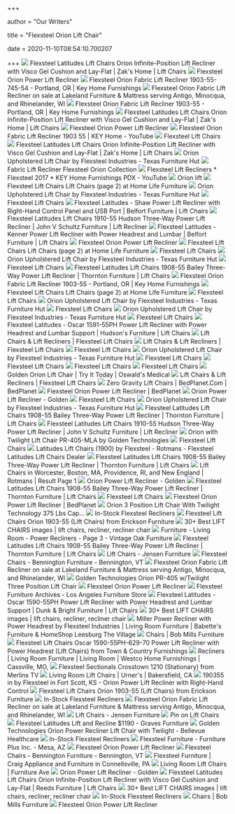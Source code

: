 +++
        
author = "Our Writers"
        
title = "Flexsteel Orion Lift Chair"
        
date = 2020-11-10T08:54:10.700207
        
+++
[ ![](https://imageresizer.furnituredealer.net/img/remote/images.furnituredealer.net/img/products%2Fflexsteel%2Fcolor%2Flatitudes%20lift%20chairs_1903-55-745-72-b6.jpg?width=878&height=600&scale=both&trim.threshold=80)](https://imageresizer.furnituredealer.net/img/remote/images.furnituredealer.net/img/products%2Fflexsteel%2Fcolor%2Flatitudes%20lift%20chairs_1903-55-745-72-b6.jpg?width=878&height=600&scale=both&trim.threshold=80) Flexsteel Latitudes Lift Chairs Orion Infinite-Position Lift Recliner with  Visco Gel Cushion and Lay-Flat | Zak's Home | Lift Chairs
[ ![](http://cdn.shopify.com/s/files/1/1835/3687/products/1903-55_745-72_LM1255_1024x1024.jpg?v=1586373055)](http://cdn.shopify.com/s/files/1/1835/3687/products/1903-55_745-72_LM1255_1024x1024.jpg?v=1586373055) Flexsteel Orion Power Lift Recliner
[ ![](https://images2.imgix.net/p4dbimg/p20304/images/1903-55_745-54_lm1881_1.jpg?fit=fill&trim=color&trimcolor=FFFFFF&trimtol=5&bg=FFFFFF&w=768&h=576&fm=pjpg&auto=format)](https://images2.imgix.net/p4dbimg/p20304/images/1903-55_745-54_lm1881_1.jpg?fit=fill&trim=color&trimcolor=FFFFFF&trimtol=5&bg=FFFFFF&w=768&h=576&fm=pjpg&auto=format) Flexsteel Orion Fabric Lift Recliner 1903-55-745-54 - Portland, OR | Key  Home Furnishings
[ ![](https://cdn10.bigcommerce.com/s-i5j00vlinl/products/8681/images/16244/Flexsteel%2525201903%2525281%252529__99085.1510948809.500.750.jpg?c=2)](https://cdn10.bigcommerce.com/s-i5j00vlinl/products/8681/images/16244/Flexsteel%2525201903%2525281%252529__99085.1510948809.500.750.jpg?c=2) Flexsteel Orion Fabric Lift Recliner on sale at Lakeland Furniture &  Mattress serving Antigo, Minocqua, and Rhinelander, WI
[ ![](https://images2.imgix.net/p4dbimg/p20304/images/flexsteel-power-lift-recl-orion-1903-55_6.jpg?trim=color&trimcolor=FFFFFF&trimtol=5&w=1024&h=768&fm=pjpg&auto=format)](https://images2.imgix.net/p4dbimg/p20304/images/flexsteel-power-lift-recl-orion-1903-55_6.jpg?trim=color&trimcolor=FFFFFF&trimtol=5&w=1024&h=768&fm=pjpg&auto=format) Flexsteel Orion Fabric Lift Recliner 1903-55 - Portland, OR | Key Home  Furnishings
[ ![](https://imageresizer.furnituredealer.net/img/remote/images.furnituredealer.net/img/products%2Fflexsteel%2Fcolor%2Flatitudes%20lift%20chairs_1903-55-745-72-b14.jpg?width=878&height=600&scale=both&trim.threshold=80)](https://imageresizer.furnituredealer.net/img/remote/images.furnituredealer.net/img/products%2Fflexsteel%2Fcolor%2Flatitudes%20lift%20chairs_1903-55-745-72-b14.jpg?width=878&height=600&scale=both&trim.threshold=80) Flexsteel Latitudes Lift Chairs Orion Infinite-Position Lift Recliner with  Visco Gel Cushion and Lay-Flat | Zak's Home | Lift Chairs
[ ![](https://cdn.shopify.com/s/files/1/1835/3687/files/flex_steel_orion_display-350_45fc4943-f33c-483b-acaf-b3ac2a5c38e1.jpg?v=1586458773)](https://cdn.shopify.com/s/files/1/1835/3687/files/flex_steel_orion_display-350_45fc4943-f33c-483b-acaf-b3ac2a5c38e1.jpg?v=1586458773) Flexsteel Orion Power Lift Recliner
[ ![](https://i.ytimg.com/vi/HFW60ybUEJA/maxresdefault.jpg)](https://i.ytimg.com/vi/HFW60ybUEJA/maxresdefault.jpg) Flexsteel Orion Fabric Lift Recliner 1903 55 | KEY Home - YouTube
[ ![](https://cdn.shopify.com/s/files/1/1835/3687/products/1590-55PH_629-72_LM6194_500x500.jpg?v=1586382637)](https://cdn.shopify.com/s/files/1/1835/3687/products/1590-55PH_629-72_LM6194_500x500.jpg?v=1586382637) Flexsteel Lift Chairs
[ ![](https://imageresizer.furnituredealer.net/img/remote/images.furnituredealer.net/img/products%2Fflexsteel%2Fcolor%2Flatitudes%20lift%20chairs_1903-55-745-72-b5.jpg?width=878&height=600&scale=both&trim.threshold=80)](https://imageresizer.furnituredealer.net/img/remote/images.furnituredealer.net/img/products%2Fflexsteel%2Fcolor%2Flatitudes%20lift%20chairs_1903-55-745-72-b5.jpg?width=878&height=600&scale=both&trim.threshold=80) Flexsteel Latitudes Lift Chairs Orion Infinite-Position Lift Recliner with  Visco Gel Cushion and Lay-Flat | Zak's Home | Lift Chairs
[ ![](https://www.texasfurniturehut.com/images/thumbs/0000127_100093_5cc84.jpeg)](https://www.texasfurniturehut.com/images/thumbs/0000127_100093_5cc84.jpeg) Orion Upholstered Lift Chair by Flexsteel Industries - Texas Furniture Hut
[ ![](https://images2.imgix.net/p4dbimg/11/images/9865220194.jpg?fit=fill&trim=color&trimcolor=FFFFFF&trimtol=5&bg=FFFFFF&w=768&h=576&fm=pjpg&auto=format)](https://images2.imgix.net/p4dbimg/11/images/9865220194.jpg?fit=fill&trim=color&trimcolor=FFFFFF&trimtol=5&bg=FFFFFF&w=768&h=576&fm=pjpg&auto=format) Fabric Lift Recliner Flexsteel Orion Collection
[ ![](https://i.ytimg.com/vi/65tcSWXsthw/hqdefault.jpg)](https://i.ytimg.com/vi/65tcSWXsthw/hqdefault.jpg) Flexsteel Lift Recliners * Flexsteel 2017 * KEY Home Furnishings PDX -  YouTube
[ ![](https://cdn11.bigcommerce.com/s-41cl3vceee/images/stencil/1280x1280/products/362/1531/1903_55_745_72_LM1868__17009.1502582140.jpg?c=2)](https://cdn11.bigcommerce.com/s-41cl3vceee/images/stencil/1280x1280/products/362/1531/1903_55_745_72_LM1868__17009.1502582140.jpg?c=2) Orion lift
[ ![](https://imgres.tailbase.com/rzdimg/prods/400/395124_1.jpg)](https://imgres.tailbase.com/rzdimg/prods/400/395124_1.jpg) Flexsteel Lift Chairs Lift Chairs (page 2) at Home Life Furniture
[ ![](https://www.texasfurniturehut.com/images/thumbs/0008509_100093_f611c_800.jpeg)](https://www.texasfurniturehut.com/images/thumbs/0008509_100093_f611c_800.jpeg) Orion Upholstered Lift Chair by Flexsteel Industries - Texas Furniture Hut
[ ![](https://cdn.shopify.com/s/files/1/1835/3687/products/1912-55_374-82_LM8146_500x500.jpg?v=1586455931)](https://cdn.shopify.com/s/files/1/1835/3687/products/1912-55_374-82_LM8146_500x500.jpg?v=1586455931) Flexsteel Lift Chairs
[ ![](https://imageresizer.furnituredealer.net/img/remote/images.furnituredealer.net/img/products%2Fflexsteel%2Fcolor%2Flatitudes%20-%20shaw--660344646_1916-55-500-74-b2.jpg?width=878&height=600&scale=both&trim.threshold=80)](https://imageresizer.furnituredealer.net/img/remote/images.furnituredealer.net/img/products%2Fflexsteel%2Fcolor%2Flatitudes%20-%20shaw--660344646_1916-55-500-74-b2.jpg?width=878&height=600&scale=both&trim.threshold=80) Flexsteel Latitudes - Shaw Power Lift Recliner with Right-Hand Control  Panel and USB Port | Belfort Furniture | Lift Chairs
[ ![](https://imageresizer.furnituredealer.net/img/remote/images.furnituredealer.net/img/products%2Fflexsteel%2Fcolor%2Flatitudes%20lift%20chairs_1910-55-b1.jpg?width=1024&height=768&trim.threshold=50&trim.percentpadding=10)](https://imageresizer.furnituredealer.net/img/remote/images.furnituredealer.net/img/products%2Fflexsteel%2Fcolor%2Flatitudes%20lift%20chairs_1910-55-b1.jpg?width=1024&height=768&trim.threshold=50&trim.percentpadding=10) Flexsteel Latitudes Lift Chairs 1910-55 Hudson Three-Way Power Lift Recliner  | John V Schultz Furniture | Lift Recliner
[ ![](https://imageresizer.furnituredealer.net/img/remote/images.furnituredealer.net/img/products%2Fflexsteel%2Fcolor%2Flatitudes%20-%20kenner--660344646_1912-55ph-374-82-b1.jpg?width=878&height=600&scale=both&trim.threshold=80)](https://imageresizer.furnituredealer.net/img/remote/images.furnituredealer.net/img/products%2Fflexsteel%2Fcolor%2Flatitudes%20-%20kenner--660344646_1912-55ph-374-82-b1.jpg?width=878&height=600&scale=both&trim.threshold=80) Flexsteel Latitudes - Kenner Power Lift Recliner with Power Headrest and  Lumbar | Belfort Furniture | Lift Chairs
[ ![](https://cdn.shopify.com/s/files/1/1835/3687/files/flexsteel-quick-facts-550-orion.jpg?v=1586475198)](https://cdn.shopify.com/s/files/1/1835/3687/files/flexsteel-quick-facts-550-orion.jpg?v=1586475198) Flexsteel Orion Power Lift Recliner
[ ![](https://imgres.tailbase.com/rzdimg/prods/400/395192_1.jpg)](https://imgres.tailbase.com/rzdimg/prods/400/395192_1.jpg) Flexsteel Lift Chairs Lift Chairs (page 2) at Home Life Furniture
[ ![](https://cdn.shopify.com/s/files/1/1835/3687/products/1590-55PH_629-70_LM5512_500x500.jpg?v=1586382637)](https://cdn.shopify.com/s/files/1/1835/3687/products/1590-55PH_629-70_LM5512_500x500.jpg?v=1586382637) Flexsteel Lift Chairs
[ ![](https://www.texasfurniturehut.com/images/thumbs/0008505_100093_be75a.jpeg)](https://www.texasfurniturehut.com/images/thumbs/0008505_100093_be75a.jpeg) Orion Upholstered Lift Chair by Flexsteel Industries - Texas Furniture Hut
[ ![](https://cdn.shopify.com/s/files/1/1835/3687/products/1914-55PH_039-01_LM9076_500x500.jpg?v=1586455850)](https://cdn.shopify.com/s/files/1/1835/3687/products/1914-55PH_039-01_LM9076_500x500.jpg?v=1586455850) Flexsteel Lift Chairs
[ ![](https://imageresizer.furnituredealer.net/img/remote/images.furnituredealer.net/img/products%2Fflexsteel%2Fcolor%2Flatitudes%20lift%20chairs_1908-55-b1.jpg?width=878&height=600&scale=both&trim.threshold=80)](https://imageresizer.furnituredealer.net/img/remote/images.furnituredealer.net/img/products%2Fflexsteel%2Fcolor%2Flatitudes%20lift%20chairs_1908-55-b1.jpg?width=878&height=600&scale=both&trim.threshold=80) Flexsteel Latitudes Lift Chairs 1908-55 Bailey Three-Way Power Lift Recliner  | Thornton Furniture | Lift Chairs
[ ![](https://images2.imgix.net/p4dbimg/p20304/images/flexsteel-fabric-lift-rec-orion-1903-55_6.jpg?trim=color&trimcolor=FFFFFF&trimtol=5&w=1024&h=768&fm=pjpg&auto=format)](https://images2.imgix.net/p4dbimg/p20304/images/flexsteel-fabric-lift-rec-orion-1903-55_6.jpg?trim=color&trimcolor=FFFFFF&trimtol=5&w=1024&h=768&fm=pjpg&auto=format) Flexsteel Orion Fabric Lift Recliner 1903-55 - Portland, OR | Key Home  Furnishings
[ ![](https://imgres.tailbase.com/rzdimg/prods/400/395156_1.jpg)](https://imgres.tailbase.com/rzdimg/prods/400/395156_1.jpg) Flexsteel Lift Chairs Lift Chairs (page 2) at Home Life Furniture
[ ![](https://cdn.shopify.com/s/files/1/1835/3687/products/1916-55PH_039-01_LM9083_500x500.jpg?v=1586455744)](https://cdn.shopify.com/s/files/1/1835/3687/products/1916-55PH_039-01_LM9083_500x500.jpg?v=1586455744) Flexsteel Lift Chairs
[ ![](https://www.texasfurniturehut.com/images/thumbs/0008504_100093_63643.jpeg)](https://www.texasfurniturehut.com/images/thumbs/0008504_100093_63643.jpeg) Orion Upholstered Lift Chair by Flexsteel Industries - Texas Furniture Hut
[ ![](https://cdn.shopify.com/s/files/1/1835/3687/products/1591-55PH_375-72_LM6325_500x500.jpg?v=1586382637)](https://cdn.shopify.com/s/files/1/1835/3687/products/1591-55PH_375-72_LM6325_500x500.jpg?v=1586382637) Flexsteel Lift Chairs
[ ![](https://www.texasfurniturehut.com/images/thumbs/0008506_100093_89b9c.jpeg)](https://www.texasfurniturehut.com/images/thumbs/0008506_100093_89b9c.jpeg) Orion Upholstered Lift Chair by Flexsteel Industries - Texas Furniture Hut
[ ![](https://cdn.shopify.com/s/files/1/1835/3687/products/1912-55PH_374-82_LM8158_500x500.jpg?v=1586455916)](https://cdn.shopify.com/s/files/1/1835/3687/products/1912-55PH_374-82_LM8158_500x500.jpg?v=1586455916) Flexsteel Lift Chairs
[ ![](https://imageresizer.furnituredealer.net/img/remote/images.furnituredealer.net/img/products%2Fflexsteel%2Fcolor%2Foscar--660344646_1591-55ph-375-72-b3.jpg?width=878&height=600&scale=both&trim.threshold=80)](https://imageresizer.furnituredealer.net/img/remote/images.furnituredealer.net/img/products%2Fflexsteel%2Fcolor%2Foscar--660344646_1591-55ph-375-72-b3.jpg?width=878&height=600&scale=both&trim.threshold=80) Flexsteel Latitudes - Oscar 1591-55PH Power Lift Recliner with Power  Headrest and Lumbar Support | Hudson's Furniture | Lift Chairs
[ ![](https://d31ikq5huyrp6b.cloudfront.net/styles/large/s3/s3fs-public/salsify_managed_photos/2020/07/01/uav4by8el57jhbdy6kqn.jpg?962wvx0ZcPJI5FFpoO8aMe4SOisGHmVl&itok=nlU7QcdP)](https://d31ikq5huyrp6b.cloudfront.net/styles/large/s3/s3fs-public/salsify_managed_photos/2020/07/01/uav4by8el57jhbdy6kqn.jpg?962wvx0ZcPJI5FFpoO8aMe4SOisGHmVl&itok=nlU7QcdP) Lift Chairs & Lift Recliners | Flexsteel Lift Chairs
[ ![](https://d31ikq5huyrp6b.cloudfront.net/styles/large/s3/s3fs-public/salsify_managed_photos/2019/08/16/skmqdbfofyskg836pnrq.jpg?wNAsSB4AA.V_O8E9ue3ZfP.3uFNTgaLm&itok=YMvR2lRx)](https://d31ikq5huyrp6b.cloudfront.net/styles/large/s3/s3fs-public/salsify_managed_photos/2019/08/16/skmqdbfofyskg836pnrq.jpg?wNAsSB4AA.V_O8E9ue3ZfP.3uFNTgaLm&itok=YMvR2lRx) Lift Chairs & Lift Recliners | Flexsteel Lift Chairs
[ ![](https://cdn.shopify.com/s/files/1/1835/3687/products/1912-55PH_039-01_LM9070_500x500.jpg?v=1586455916)](https://cdn.shopify.com/s/files/1/1835/3687/products/1912-55PH_039-01_LM9070_500x500.jpg?v=1586455916) Flexsteel Lift Chairs
[ ![](https://www.texasfurniturehut.com/images/thumbs/0008507_100093_dc1fe.jpeg)](https://www.texasfurniturehut.com/images/thumbs/0008507_100093_dc1fe.jpeg) Orion Upholstered Lift Chair by Flexsteel Industries - Texas Furniture Hut
[ ![](https://cdn.shopify.com/s/files/1/1835/3687/products/1916-55PH_039-01_LM9086_500x500.jpg?v=1586455731)](https://cdn.shopify.com/s/files/1/1835/3687/products/1916-55PH_039-01_LM9086_500x500.jpg?v=1586455731) Flexsteel Lift Chairs
[ ![](https://cdn.shopify.com/s/files/1/1835/3687/products/1914-55_500-70_LM8163_500x500.jpg?v=1586455850)](https://cdn.shopify.com/s/files/1/1835/3687/products/1914-55_500-70_LM8163_500x500.jpg?v=1586455850) Flexsteel Lift Chairs
[ ![](https://cdn.shopify.com/s/files/1/1835/3687/files/flexsteel-collection-title-opp.jpg?v=1587139131)](https://cdn.shopify.com/s/files/1/1835/3687/files/flexsteel-collection-title-opp.jpg?v=1587139131) Flexsteel Lift Chairs
[ ![](https://cdn.shopify.com/s/files/1/1835/3687/products/1590-55PH_629-70_LM5513_500x500.jpg?v=1586382637)](https://cdn.shopify.com/s/files/1/1835/3687/products/1590-55PH_629-70_LM5513_500x500.jpg?v=1586382637) Flexsteel Lift Chairs
[ ![](https://oswaldspharmacy.com/wp-content/uploads/2020/02/Orion-Twilight-PR405_Lifted-chair-768x768-1.jpg)](https://oswaldspharmacy.com/wp-content/uploads/2020/02/Orion-Twilight-PR405_Lifted-chair-768x768-1.jpg) Golden Orion Lift Chair | Try It Today | Oswald's Medical
[ ![](https://d31ikq5huyrp6b.cloudfront.net/styles/large/s3/s3fs-public/salsify_managed_photos/2020/07/01/o5nsrgl7tqubzi270ffq.jpg?SJADaff8XISPSvAboiq0gKBm0Plx8Kt0&itok=_QZ0CmZL)](https://d31ikq5huyrp6b.cloudfront.net/styles/large/s3/s3fs-public/salsify_managed_photos/2020/07/01/o5nsrgl7tqubzi270ffq.jpg?SJADaff8XISPSvAboiq0gKBm0Plx8Kt0&itok=_QZ0CmZL) Lift Chairs & Lift Recliners | Flexsteel Lift Chairs
[ ![](https://cdn.shopify.com/s/files/1/0083/9938/8757/products/1903-55_745-72_LM1256_500x500.jpg?v=1587657692)](https://cdn.shopify.com/s/files/1/0083/9938/8757/products/1903-55_745-72_LM1256_500x500.jpg?v=1587657692) Zero Gravity Lift Chairs | BedPlanet.Com | BedPlanet
[ ![](https://cdn.shopify.com/s/files/1/0083/9938/8757/products/FLXST-1891-recliner_600x600.jpg?v=1597787302)](https://cdn.shopify.com/s/files/1/0083/9938/8757/products/FLXST-1891-recliner_600x600.jpg?v=1597787302) Flexsteel Orion Power Lift Recliner | BedPlanet
[ ![](https://www.goldentech.com/wp-content/uploads/2020/02/Orion-Twilight-PR405_Rejuvenate-768x768.jpg)](https://www.goldentech.com/wp-content/uploads/2020/02/Orion-Twilight-PR405_Rejuvenate-768x768.jpg) Orion Power Lift Recliner - Golden
[ ![](https://cdn.shopify.com/s/files/1/1835/3687/products/1912-55_374-82_LM8147_500x500.jpg?v=1586455931)](https://cdn.shopify.com/s/files/1/1835/3687/products/1912-55_374-82_LM8147_500x500.jpg?v=1586455931) Flexsteel Lift Chairs
[ ![](https://www.texasfurniturehut.com/images/thumbs/0008508_100093_6f7cb.jpeg)](https://www.texasfurniturehut.com/images/thumbs/0008508_100093_6f7cb.jpeg) Orion Upholstered Lift Chair by Flexsteel Industries - Texas Furniture Hut
[ ![](https://imageresizer.furnituredealer.net/img/remote/images.furnituredealer.net/img/products%2Fflexsteel%2Fcolor%2Flatitudes%20lift%20chairs_1908-55%2002-b5.jpg?width=878&height=600&scale=both&trim.threshold=80)](https://imageresizer.furnituredealer.net/img/remote/images.furnituredealer.net/img/products%2Fflexsteel%2Fcolor%2Flatitudes%20lift%20chairs_1908-55%2002-b5.jpg?width=878&height=600&scale=both&trim.threshold=80) Flexsteel Latitudes Lift Chairs 1908-55 Bailey Three-Way Power Lift Recliner  | Thornton Furniture | Lift Chairs
[ ![](https://images.furnituredealer.net/img/products%2Fflexsteel%2Fcolor%2Flatitudes%20lift%20chairs_1905-55s-861-04-m1.jpg)](https://images.furnituredealer.net/img/products%2Fflexsteel%2Fcolor%2Flatitudes%20lift%20chairs_1905-55s-861-04-m1.jpg) Flexsteel Latitudes Lift Chairs 1910-55 Hudson Three-Way Power Lift Recliner  | John V Schultz Furniture | Lift Recliner
[ ![](https://cdn3.volusion.com/laqym.xqmps/v/vspfiles/photos/PR-405-MLA-2.jpg?v-cache=1578535164)](https://cdn3.volusion.com/laqym.xqmps/v/vspfiles/photos/PR-405-MLA-2.jpg?v-cache=1578535164) Orion with Twilight Lift Chair PR-405-MLA by Golden Technologies
[ ![](https://cdn.shopify.com/s/files/1/1835/3687/collections/MCP-Flexsteel-Lift-Chairs-Collection-Banner_1024x1024.jpg?v=1586803087)](https://cdn.shopify.com/s/files/1/1835/3687/collections/MCP-Flexsteel-Lift-Chairs-Collection-Banner_1024x1024.jpg?v=1586803087) Flexsteel Lift Chairs
[ ![](https://images.furnituredealer.net/img/collections%2Fflexsteel%2Flatitudes%20lift%20chairs_1900-dm1.jpg)](https://images.furnituredealer.net/img/collections%2Fflexsteel%2Flatitudes%20lift%20chairs_1900-dm1.jpg) Latitudes Lift Chairs (1900) by Flexsteel - Rotmans - Flexsteel Latitudes Lift  Chairs Dealer
[ ![](https://imageresizer.furnituredealer.net/img/remote/images.furnituredealer.net/img/products%2Fflexsteel%2Fcolor%2Flatitudes%20lift%20chairs_1908-55-b3.jpg?width=878&height=600&scale=both&trim.threshold=80)](https://imageresizer.furnituredealer.net/img/remote/images.furnituredealer.net/img/products%2Fflexsteel%2Fcolor%2Flatitudes%20lift%20chairs_1908-55-b3.jpg?width=878&height=600&scale=both&trim.threshold=80) Flexsteel Latitudes Lift Chairs 1908-55 Bailey Three-Way Power Lift Recliner  | Thornton Furniture | Lift Chairs
[ ![](https://imageresizer.furnituredealer.net/img/remote/images.furnituredealer.net/img/products%2Fflexsteel%2Fcolor%2Flatitudes%20lift%20chairs_1903-55-745-72-mzpofrrcd50euftnsk1dpzw.jpg?scale=both&width=450&height=450)](https://imageresizer.furnituredealer.net/img/remote/images.furnituredealer.net/img/products%2Fflexsteel%2Fcolor%2Flatitudes%20lift%20chairs_1903-55-745-72-mzpofrrcd50euftnsk1dpzw.jpg?scale=both&width=450&height=450) Lift Chairs in Worcester, Boston, MA, Providence, RI, and New England |  Rotmans | Result Page 1
[ ![](https://www.goldentech.com/wp-content/uploads/2019/11/PR405_BITTERSWEET_V6_web-768x512.jpg)](https://www.goldentech.com/wp-content/uploads/2019/11/PR405_BITTERSWEET_V6_web-768x512.jpg) Orion Power Lift Recliner - Golden
[ ![](https://images.furnituredealer.net/img/products%2Fflexsteel%2Fcolor%2Flatitudes%20lift%20chairs_1908-55%2002-b1.jpg)](https://images.furnituredealer.net/img/products%2Fflexsteel%2Fcolor%2Flatitudes%20lift%20chairs_1908-55%2002-b1.jpg) Flexsteel Latitudes Lift Chairs 1908-55 Bailey Three-Way Power Lift Recliner  | Thornton Furniture | Lift Chairs
[ ![](https://cdn.shopify.com/s/files/1/1835/3687/products/1914-55PH_039-01_LM9077_500x500.jpg?v=1586455850)](https://cdn.shopify.com/s/files/1/1835/3687/products/1914-55PH_039-01_LM9077_500x500.jpg?v=1586455850) Flexsteel Lift Chairs
[ ![](https://cdn.shopify.com/s/files/1/0083/9938/8757/products/FLXT-1891-love-4_600x600.jpg?v=1597784490)](https://cdn.shopify.com/s/files/1/0083/9938/8757/products/FLXT-1891-love-4_600x600.jpg?v=1597784490) Flexsteel Orion Power Lift Recliner | BedPlanet
[ ![](https://ecaremedicalsupplies.com/products/chairs/recliner-lift-chairs/images/140010063-1-min.jpg)](https://ecaremedicalsupplies.com/products/chairs/recliner-lift-chairs/images/140010063-1-min.jpg) Orion 3 Position Lift Chair With Twilight Technology 375 Lbs Cap...
[ ![](https://www.houseofoak.com/InStock/H-25539.jpg)](https://www.houseofoak.com/InStock/H-25539.jpg) In-Stock Flexsteel Recliners
[ ![](https://imgres.tailbase.com/rzdimg/prods/800/181678_1.jpg)](https://imgres.tailbase.com/rzdimg/prods/800/181678_1.jpg) Flexsteel Lift Chairs Orion 1903-55 (Lift Chairs) from Erickson Furniture
[ ![](https://i.pinimg.com/236x/56/13/5a/56135a4364fd1484701bb897040823cd.jpg)](https://i.pinimg.com/236x/56/13/5a/56135a4364fd1484701bb897040823cd.jpg) 30+ Best LIFT CHAIRS images | lift chairs, recliner, recliner chair
[ ![](https://cdn11.bigcommerce.com/s-41cl3vceee/images/stencil/500x659/products/745/6362/Oscar_1590__49630.1555013385.jpg?c=2)](https://cdn11.bigcommerce.com/s-41cl3vceee/images/stencil/500x659/products/745/6362/Oscar_1590__49630.1555013385.jpg?c=2) Furniture - Living Room - Power Recliners - Page 3 - Vintage Oak Furniture
[ ![](https://imageresizer.furnituredealer.net/img/remote/images.furnituredealer.net/img/products%2Fflexsteel%2Fcolor%2Flatitudes%20lift%20chairs_1908-55-b5.jpg?width=878&height=600&scale=both&trim.threshold=80)](https://imageresizer.furnituredealer.net/img/remote/images.furnituredealer.net/img/products%2Fflexsteel%2Fcolor%2Flatitudes%20lift%20chairs_1908-55-b5.jpg?width=878&height=600&scale=both&trim.threshold=80) Flexsteel Latitudes Lift Chairs 1908-55 Bailey Three-Way Power Lift Recliner  | Thornton Furniture | Lift Chairs
[ ![](https://jensenfurnitureluck.com/wp-content/uploads/2020/07/UC570-Large-Lift-Recliner.jpg)](https://jensenfurnitureluck.com/wp-content/uploads/2020/07/UC570-Large-Lift-Recliner.jpg) Lift Chairs - Jensen Furniture
[ ![](https://images2.imgix.net/p4dbimg/11/images/5720-10dg07aug8rqsz2nr6mchb.jpg?fit=fill&trim=color&trimcolor=FFFFFF&trimtol=5&bg=FFFFFF&w=384&h=288&fm=pjpg&auto=format)](https://images2.imgix.net/p4dbimg/11/images/5720-10dg07aug8rqsz2nr6mchb.jpg?fit=fill&trim=color&trimcolor=FFFFFF&trimtol=5&bg=FFFFFF&w=384&h=288&fm=pjpg&auto=format) Flexsteel Chairs - Bennington Furniture - Bennington, VT
[ ![](https://cdn10.bigcommerce.com/s-i5j00vlinl/products/8682/images/16246/Flexsteel%2525201568__87975.1514285807.180.180.jpg?c=2)](https://cdn10.bigcommerce.com/s-i5j00vlinl/products/8682/images/16246/Flexsteel%2525201568__87975.1514285807.180.180.jpg?c=2) Flexsteel Orion Fabric Lift Recliner on sale at Lakeland Furniture &  Mattress serving Antigo, Minocqua, and Rhinelander, WI
[ ![](https://www.orlandoliftchairshowroom.com/images/products/Golden%20PR-405%20Orion_medium.jpg)](https://www.orlandoliftchairshowroom.com/images/products/Golden%20PR-405%20Orion_medium.jpg) Golden Technologies Orion PR-405 w/Twilight Three Position Lift Chair
[ ![](https://cdn.shopify.com/s/files/1/1835/3687/files/flexsteel_construct-2.jpg?v=1586363000)](https://cdn.shopify.com/s/files/1/1835/3687/files/flexsteel_construct-2.jpg?v=1586363000) Flexsteel Orion Power Lift Recliner
[ ![](https://losangelesfurnitureonline.com/wp-content/uploads/2015/12/alexander-1-324x324.jpg)](https://losangelesfurnitureonline.com/wp-content/uploads/2015/12/alexander-1-324x324.jpg) Flexsteel Furniture Archives - Los Angeles Furniture Store
[ ![](https://images.furnituredealer.net/img/fabrics%2Fflexsteel%2F629-70-s.jpg)](https://images.furnituredealer.net/img/fabrics%2Fflexsteel%2F629-70-s.jpg) Flexsteel Latitudes - Oscar 1590-55PH Power Lift Recliner with Power  Headrest and Lumbar Support | Dunk & Bright Furniture | Lift Chairs
[ ![](https://i.pinimg.com/236x/e4/ca/e6/e4cae610c98226c35420dd93f61afb8b.jpg)](https://i.pinimg.com/236x/e4/ca/e6/e4cae610c98226c35420dd93f61afb8b.jpg) 30+ Best LIFT CHAIRS images | lift chairs, recliner, recliner chair
[ ![](https://babettesonline.com/images/thumbs/0019125_miller-power-recliner-with-power-headrest_600.jpeg)](https://babettesonline.com/images/thumbs/0019125_miller-power-recliner-with-power-headrest_600.jpeg) Miller Power Recliner with Power Headrest by Flexsteel Industries | Living  Room Furniture | Babette's Furniture & HomeShop Leesburg The Village
[ ![](https://images2.imgix.net/p4dbimg/p171/images/mot-lre-lucas-0.jpg?fit=fill&trim=color&trimcolor=FFFFFF&trimtol=5&bg=FFFFFF&w=384&h=288&fm=pjpg&auto=format)](https://images2.imgix.net/p4dbimg/p171/images/mot-lre-lucas-0.jpg?fit=fill&trim=color&trimcolor=FFFFFF&trimtol=5&bg=FFFFFF&w=384&h=288&fm=pjpg&auto=format) Chairs | Bob Mills Furniture
[ ![](https://imgres.tailbase.com/rzdimg/prods/800/526164_6.jpg)](https://imgres.tailbase.com/rzdimg/prods/800/526164_6.jpg) Flexsteel Lift Chairs Oscar 1590-55PH-629-70 Power Lift Recliner with Power  Headrest (Lift Chairs) from Town & Country Furnishings
[ ![](https://www.specsserver.com/CACHE/FRHRRETKBKKC.JPG?width=300&height=300)](https://www.specsserver.com/CACHE/FRHRRETKBKKC.JPG?width=300&height=300) Recliners | Living Room Furniture | Living Room | Westco Home Furnishings |  Cassville, MO,
[ ![](https://imgres.tailbase.com/rzdimg/prods/800/239335_1.jpg)](https://imgres.tailbase.com/rzdimg/prods/800/239335_1.jpg) Flexsteel Sectionals Crosstown 1210 (Stationary) from Merlins TV
[ ![](https://cdn.avbportal.com/magento-media/catalog/product/b/2/b25e0790-467c-4d58-9126-5ff19811b74f.png?w=640)](https://cdn.avbportal.com/magento-media/catalog/product/b/2/b25e0790-467c-4d58-9126-5ff19811b74f.png?w=640) Living Room Lift Chairs | Urner's | Bakersfield, CA
[ ![](https://images.webfronts.com/cache/frjkgkehjaqp.gif?imgeng=/w_800)](https://images.webfronts.com/cache/frjkgkehjaqp.gif?imgeng=/w_800) 190355 in by Flexsteel in Fort Scott, KS - Orion Power Lift Recliner with  Right-Hand Control
[ ![](https://imgres.tailbase.com/rzdimg/prods/800/418613_1.jpg)](https://imgres.tailbase.com/rzdimg/prods/800/418613_1.jpg) Flexsteel Lift Chairs Orion 1903-55 (Lift Chairs) from Erickson Furniture
[ ![](https://www.houseofoak.com/InStock/H-25544.jpg)](https://www.houseofoak.com/InStock/H-25544.jpg) In-Stock Flexsteel Recliners
[ ![](https://cdn10.bigcommerce.com/s-i5j00vlinl/products/8680/images/16243/Flexsteel%2525201251__27162.1514283717.180.180.jpg?c=2)](https://cdn10.bigcommerce.com/s-i5j00vlinl/products/8680/images/16243/Flexsteel%2525201251__27162.1514283717.180.180.jpg?c=2) Flexsteel Orion Fabric Lift Recliner on sale at Lakeland Furniture &  Mattress serving Antigo, Minocqua, and Rhinelander, WI
[ ![](https://jensenfurnitureluck.com/wp-content/uploads/2017/12/lazyboy-james-silver.jpg)](https://jensenfurnitureluck.com/wp-content/uploads/2017/12/lazyboy-james-silver.jpg) Lift Chairs - Jensen Furniture
[ ![](https://i.pinimg.com/videos/thumbnails/originals/a0/e1/47/a0e1476dc5e03a64efad202219d8ca95.0000001.jpg)](https://i.pinimg.com/videos/thumbnails/originals/a0/e1/47/a0e1476dc5e03a64efad202219d8ca95.0000001.jpg) Pin on Lift Chairs
[ ![](https://lookaside.fbsbx.com/lookaside/crawler/media/?media_id=1549037998489660&get_thumbnail=1)](https://lookaside.fbsbx.com/lookaside/crawler/media/?media_id=1549037998489660&get_thumbnail=1) Flexsteel Latitudes Lift and Recline $1190 - Graves Furniture
[ ![](https://bellevuehealthcare.com/wp-content/uploads/Orion-positions.jpg)](https://bellevuehealthcare.com/wp-content/uploads/Orion-positions.jpg) Golden Technologies Orion Power Recliner Lift Chair with Twilight -  Bellevue Healthcare
[ ![](https://www.houseofoak.com/InStock/H-25541.jpg)](https://www.houseofoak.com/InStock/H-25541.jpg) In-Stock Flexsteel Recliners
[ ![](https://images2.imgix.net/p4dbimg/clients/1435/images/new%20fenwick22.jpg?fit=fill&trim=color&trimcolor=FFFFFF&trimtol=5&bg=FFFFFF&w=384&h=288&fm=pjpg&auto=format)](https://images2.imgix.net/p4dbimg/clients/1435/images/new%20fenwick22.jpg?fit=fill&trim=color&trimcolor=FFFFFF&trimtol=5&bg=FFFFFF&w=384&h=288&fm=pjpg&auto=format) Flexsteel Furniture - Furniture Plus Inc. - Mesa, AZ
[ ![](https://cdn.shopify.com/s/files/1/1835/3687/files/550x225-flexsteel-quality_e98b32b0-4064-45aa-ae14-23f02ba281be.jpg?v=1586363000)](https://cdn.shopify.com/s/files/1/1835/3687/files/550x225-flexsteel-quality_e98b32b0-4064-45aa-ae14-23f02ba281be.jpg?v=1586363000) Flexsteel Orion Power Lift Recliner
[ ![](https://images2.imgix.net/p4dbimg/11/images/ggwyrxqxciemjpzjzg7g.jpg?fit=fill&trim=color&trimcolor=FFFFFF&trimtol=5&bg=FFFFFF&w=384&h=288&fm=pjpg&auto=format)](https://images2.imgix.net/p4dbimg/11/images/ggwyrxqxciemjpzjzg7g.jpg?fit=fill&trim=color&trimcolor=FFFFFF&trimtol=5&bg=FFFFFF&w=384&h=288&fm=pjpg&auto=format) Flexsteel Chairs - Bennington Furniture - Bennington, VT
[ ![](https://s3.amazonaws.com/productuploader-uploads/staging/373/Image/1789_1509597509_2881-601H_143-01_MO0479.jpg)](https://s3.amazonaws.com/productuploader-uploads/staging/373/Image/1789_1509597509_2881-601H_143-01_MO0479.jpg) Flexsteel Furniture | Craig Appliance and Furniture in Connellsville, PA
[ ![](https://cdn.avbportal.com/magento-media/catalog/product/5/6/56af39d0-1555-4599-ae39-decd3d42167c.png?w=640)](https://cdn.avbportal.com/magento-media/catalog/product/5/6/56af39d0-1555-4599-ae39-decd3d42167c.png?w=640) Living Room Lift Chairs | Furniture Ave
[ ![](https://www.goldentech.com/wp-content/uploads/2019/01/PR405-HandControl-768x512.jpg)](https://www.goldentech.com/wp-content/uploads/2019/01/PR405-HandControl-768x512.jpg) Orion Power Lift Recliner - Golden
[ ![](https://images.furnituredealer.net/img/products%2Fultracomfort%2Fcolor%2Fmontage%20uc_uc542-me6-abs-m0.jpg)](https://images.furnituredealer.net/img/products%2Fultracomfort%2Fcolor%2Fmontage%20uc_uc542-me6-abs-m0.jpg) Flexsteel Latitudes Lift Chairs Orion Infinite-Position Lift Recliner with  Visco Gel Cushion and Lay-Flat | Reeds Furniture | Lift Chairs
[ ![](https://i.pinimg.com/236x/9d/03/de/9d03de87281cdf93a7619c0910cd176b.jpg)](https://i.pinimg.com/236x/9d/03/de/9d03de87281cdf93a7619c0910cd176b.jpg) 30+ Best LIFT CHAIRS images | lift chairs, recliner, recliner chair
[ ![](https://www.houseofoak.com/InStock/H-25540.jpg)](https://www.houseofoak.com/InStock/H-25540.jpg) In-Stock Flexsteel Recliners
[ ![](https://images2.imgix.net/p4dbimg/11/images/2888-50mtq1zgtu5u4jdgblvjlhs.jpg?fit=fill&trim=color&trimcolor=FFFFFF&trimtol=5&bg=FFFFFF&w=384&h=288&fm=pjpg&auto=format)](https://images2.imgix.net/p4dbimg/11/images/2888-50mtq1zgtu5u4jdgblvjlhs.jpg?fit=fill&trim=color&trimcolor=FFFFFF&trimtol=5&bg=FFFFFF&w=384&h=288&fm=pjpg&auto=format) Chairs | Bob Mills Furniture
[ ![](https://cdn.shopify.com/s/files/1/1835/3687/files/flexsteel_logo_stack_250.jpg?v=1586363001)](https://cdn.shopify.com/s/files/1/1835/3687/files/flexsteel_logo_stack_250.jpg?v=1586363001) Flexsteel Orion Power Lift Recliner
